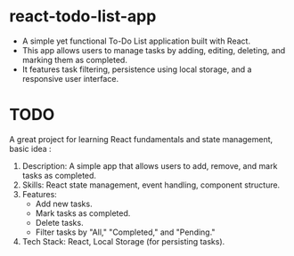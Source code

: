 # react-todo-list-app
  - A simple yet functional To-Do List application built with React.
  - This app allows users to manage tasks by adding, editing, deleting, and marking them as completed.
  - It features task filtering, persistence using local storage, and a responsive user interface.

# TODO
 A great project for learning React fundamentals and state management, basic idea :
  1. Description: A simple app that allows users to add, remove, and mark tasks as completed.
  2. Skills: React state management, event handling, component structure.
  3. Features:
      - Add new tasks.
      - Mark tasks as completed.
      - Delete tasks.
      - Filter tasks by "All," "Completed," and "Pending."
  4. Tech Stack: React, Local Storage (for persisting tasks).
